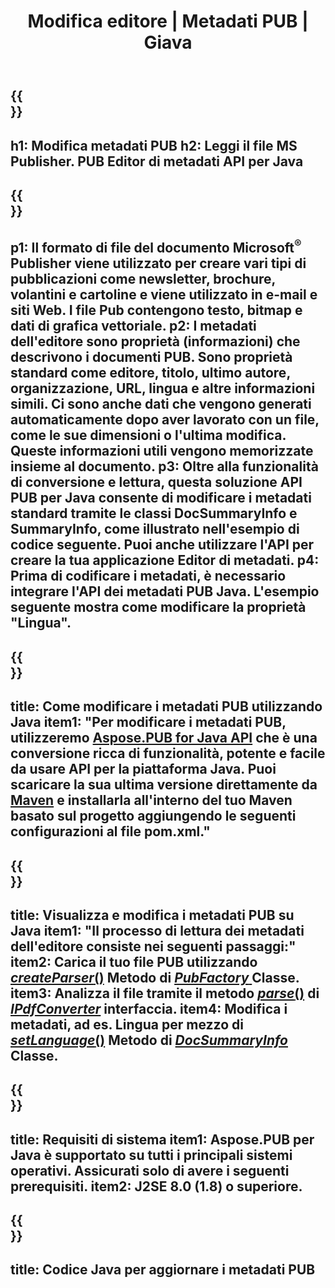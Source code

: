 ﻿---
translation: true
template: /_templates/metadata-java.md
title: Modifica editore | Metadati PUB | Giava
description: Leggi i metadati dell'editore utilizzando la soluzione API Java PUB. L'API Java nativa ti dà accesso alle proprietà SummaryInfo e DocSummaryInfo.
url: /java/metadata/pub/
metakeywords: modifica metadati pub java, pub file metadata java, editor metadata editor java, leggi pub file metadata java, leggi pub metadata java
family: pub
platformtag: java
feature: metadata
aliases: /java/metadati/
---

{{<section banner>}}
---
h1: Modifica metadati PUB
h2: Leggi il file MS Publisher. PUB Editor di metadati API per Java
---

{{<section overview>}}
---
p1: Il formato di file del documento Microsoft<sup>®</sup> Publisher viene utilizzato per creare vari tipi di pubblicazioni come newsletter, brochure, volantini e cartoline e viene utilizzato in e-mail e siti Web. I file Pub contengono testo, bitmap e dati di grafica vettoriale.
p2: I metadati dell'editore sono proprietà (informazioni) che descrivono i documenti PUB. Sono proprietà standard come editore, titolo, ultimo autore, organizzazione, URL, lingua e altre informazioni simili. Ci sono anche dati che vengono generati automaticamente dopo aver lavorato con un file, come le sue dimensioni o l'ultima modifica. Queste informazioni utili vengono memorizzate insieme al documento.
p3: Oltre alla funzionalità di conversione e lettura, questa soluzione API PUB per Java consente di modificare i metadati standard tramite le classi DocSummaryInfo e SummaryInfo, come illustrato nell'esempio di codice seguente. Puoi anche utilizzare l'API per creare la tua applicazione Editor di metadati.
p4: Prima di codificare i metadati, è necessario integrare l'API dei metadati PUB Java. L'esempio seguente mostra come modificare la proprietà "Lingua".
---

{{<section widget>}}
---
title: Come modificare i metadati PUB utilizzando Java
item1: "Per modificare i metadati PUB, utilizzeremo [Aspose.PUB for Java API](https://products.aspose.com/pub/java) che è una conversione ricca di funzionalità, potente e facile da usare API per la piattaforma Java. Puoi scaricare la sua ultima versione direttamente da [Maven](https://repository.aspose.com/webapp/#/artifacts/browse/tree/General/repo/com/aspose/aspose-pub) e installarla all'interno del tuo Maven basato sul progetto aggiungendo le seguenti configurazioni al file pom.xml."
---

{{<section feature1>}}
---
title: Visualizza e modifica i metadati PUB su Java
item1: "Il processo di lettura dei metadati dell'editore consiste nei seguenti passaggi:"
item2: Carica il tuo file PUB utilizzando [*createParser*()](https://apiference.aspose.com/pub/java/com.aspose.pub/PubFactory#createParser-java.lang.String-) Metodo di [*PubFactory* ](https://apiference.aspose.com/pub/java/com.aspose.pub/PubFactory) Classe.
item3: Analizza il file tramite il metodo [*parse*()](https://apiference.aspose.com/pub/java/com.aspose.pub/IPubParser#parse--) di [*IPdfConverter*](https://afireference.aspose.com/pub/java/com.aspose.pub/IPubParser) interfaccia.
item4: Modifica i metadati, ad es. Lingua per mezzo di [*setLanguage*()](https://apiference.aspose.com/pub/java/com.aspose.pub/DocSummaryInfo#setLanguage-java.lang.String-) Metodo di [*DocSummaryInfo*](https://apiference.aspose.com/pub/java/com.aspose.pub/DocSummaryInfo) Classe.
---

{{<section feature2>}}
---
title: Requisiti di sistema
item1: Aspose.PUB per Java è supportato su tutti i principali sistemi operativi. Assicurati solo di avere i seguenti prerequisiti.
item2: J2SE 8.0 (1.8) o superiore.
---

{{<section codeexample>}}
---
title: Codice Java per aggiornare i metadati PUB
---